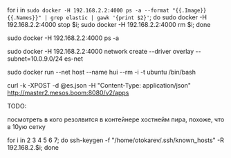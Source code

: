 for i in `sudo docker -H 192.168.2.2:4000 ps -a --format "{{.Image}} {{.Names}}" | grep elastic | gawk '{print $2}'`; do sudo docker -H 192.168.2.2:4000 stop $i; sudo docker -H 192.168.2.2:4000 rm $i; done

sudo docker -H 192.168.2.2:4000 ps -a

sudo docker -H 192.168.2.2:4000 network create --driver overlay --subnet=10.0.9.0/24 es-net

sudo docker run --net host --name hui --rm -i -t ubuntu /bin/bash

curl -k -XPOST -d @es.json -H "Content-Type: application/json" http://master2.mesos.boom:8080/v2/apps

TODO:

посмотреть в кого резолвится в контейнере хостнейм пира, похоже, что в 10ую сетку

for i in 2 3 4 5 6 7; do ssh-keygen -f "/home/otokarev/.ssh/known_hosts" -R 192.168.2.$i; done
